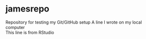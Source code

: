 # jamesrepo
Repository for testing my Git/GitHub setup
A line I wrote on my local computer  
This line is from RStudio
